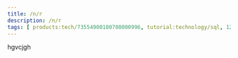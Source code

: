```yaml
---
title: /n/r 
description: /n/r 
tags: [ products:tech/73554900100700000996, tutorial:technology/sql, 1212]
---
```

hgvcjgh
